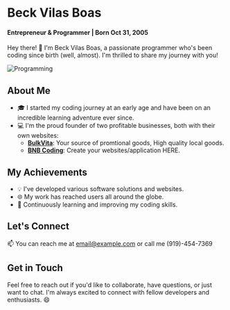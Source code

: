 
# Beck Vilas Boas
#### Entrepreneur & Programmer | Born Oct 31, 2005

<!-- Add a brief introduction -->
Hey there! 👋 I'm Beck Vilas Boas, a passionate programmer who's been coding since birth (well, almost). I'm thrilled to share my journey with you!

![Programming](https://cdn.pixabay.com/photo/2015/09/05/21/46/code-924920_960_720.jpg)

## About Me

- 🎓 I started my coding journey at an early age and have been on an incredible learning adventure ever since.
- 💻 I'm the proud founder of two profitable businesses, both with their own websites:
  - [**BulkVita**](https://bulkvita.com): Your source of promtional goods, High quality local goods.
  - [**BNB Coding**](https://bnbcoding.com): Create your websites/application HERE.

## My Achievements

- 💡 I've developed various software solutions and websites.
- 🌐 My work has reached users all around the globe.
- 🚀 Continuously learning and improving my coding skills.

## Let's Connect

📫 You can reach me at [email@example.com](mailto:beck.vilas@bulkvita.com) or call me (919)-454-7369

## Get in Touch

Feel free to reach out if you'd like to collaborate, have questions, or just want to chat. I'm always excited to connect with fellow developers and enthusiasts. 😄
